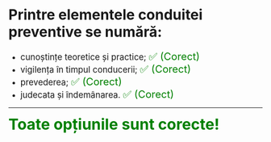 # Printre elementele conduitei preventive se numără:

- <span style="font-size: larger;">cunoștințe teoretice și practice; <span style="color: green; font-size: larger;">✅ (Corect)</span></span>
- <span style="font-size: larger;">vigilența în timpul conducerii; <span style="color: green; font-size: larger;">✅ (Corect)</span></span>
- <span style="font-size: larger;">prevederea; <span style="color: green; font-size: larger;">✅ (Corect)</span></span>
- <span style="font-size: larger;">judecata și îndemânarea. <span style="color: green; font-size: larger;">✅ (Corect)</span></span>

---

<span style="font-size: 30px; font-weight: bold;">**<span style="color: green;">Toate opțiunile sunt corecte!</span>**</span>